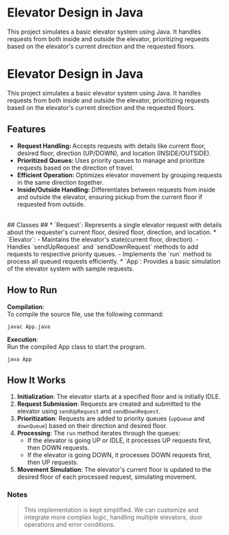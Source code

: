 # Elevator Design in Java #
This project simulates a basic elevator system using Java. It handles requests from both inside and outside the elevator, prioritizing requests based on the elevator's current direction and the requested floors.
# Elevator Design in Java #
This project simulates a basic elevator system using Java. It handles requests from both inside and outside the elevator, prioritizing requests based on the elevator's current direction and the requested floors.

## Features ##
- <b>Request Handling: </b> Accepts requests with details like current floor, desired floor, direction (UP/DOWN), and location (INSIDE/OUTSIDE).
- <b>Prioritized Queues: </b>Uses priority queues to manage and prioritize requests based on the direction of travel.
- <b>Efficient Operation: </b>Optimizes elevator movement by grouping requests in the same direction together.
- <b>Inside/Outside Handling: </b>Differentiates between requests from inside and outside the elevator, ensuring pickup from the current floor if requested from outside.
<br>
## Classes ##
* `Request`: Represents a single elevator request with details about the requester's current floor, desired floor, direction, and location.
* `Elevator`: 
    - Maintains the elevator's state(current floor, direction). 
    - Handles `sendUpRequest` and `sendDownRequest` methods to add requests to respective priority queues. 
    - Implements the `run` method to process all queued requests efficiently.
* `App`: Provides a basic simulation of the elevator system with sample requests.

## How to Run
**Compilation**: <br> To compile the source file, use the following command: 
```
javac App.java
```
**Execution**:<br>Run the compiled App class to start the program.

```
java App
```

## How It Works ##
1. **Initialization**: The elevator starts at a specified floor and is initially IDLE.
2. **Request Submission**: Requests are created and submitted to the elevator using `sendUpRequest` and `sendDownRequest`.
3. **Prioritization**: Requests are added to priority queues (`upQueue` and `downQueue`) based on their direction and desired floor.
4. **Processing**: The `run` method iterates through the queues:
    - If the elevator is going UP or IDLE, it processes UP requests first, then DOWN requests.
    - If the elevator is going DOWN, it processes DOWN requests first, then UP requests.
5. **Movement Simulation**: The elevator's current floor is updated to the desired floor of each processed request, simulating movement.

### Notes
> This implementation is kept simplified. We can customize and integrate more complex logic, handling multiple elevators, door operations and error conditions.

